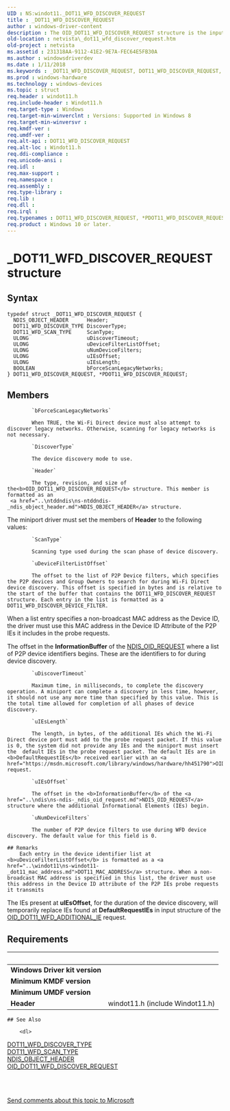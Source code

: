 ```yaml
---
UID : NS:windot11._DOT11_WFD_DISCOVER_REQUEST
title : _DOT11_WFD_DISCOVER_REQUEST
author : windows-driver-content
description : The OID_DOT11_WFD_DISCOVER_REQUEST structure is the input data for an OID_DOT11_WFD_DISCOVER_REQUEST request. The structure contains the parameters for a Wi-Fi Direct device discovery.
old-location : netvista\_dot11_wfd_discover_request.htm
old-project : netvista
ms.assetid : 231318AA-9112-41E2-9E7A-FEC64E5FB30A
ms.author : windowsdriverdev
ms.date : 1/11/2018
ms.keywords : _DOT11_WFD_DISCOVER_REQUEST, DOT11_WFD_DISCOVER_REQUEST, *PDOT11_WFD_DISCOVER_REQUEST
ms.prod : windows-hardware
ms.technology : windows-devices
ms.topic : struct
req.header : windot11.h
req.include-header : Windot11.h
req.target-type : Windows
req.target-min-winverclnt : Versions: Supported in Windows 8
req.target-min-winversvr : 
req.kmdf-ver : 
req.umdf-ver : 
req.alt-api : DOT11_WFD_DISCOVER_REQUEST
req.alt-loc : Windot11.h
req.ddi-compliance : 
req.unicode-ansi : 
req.idl : 
req.max-support : 
req.namespace : 
req.assembly : 
req.type-library : 
req.lib : 
req.dll : 
req.irql : 
req.typenames : DOT11_WFD_DISCOVER_REQUEST, *PDOT11_WFD_DISCOVER_REQUEST
req.product : Windows 10 or later.
---
```


# _DOT11_WFD_DISCOVER_REQUEST structure


## Syntax
````
typedef struct _DOT11_WFD_DISCOVER_REQUEST {
  NDIS_OBJECT_HEADER      Header;
  DOT11_WFD_DISCOVER_TYPE DiscoverType;
  DOT11_WFD_SCAN_TYPE     ScanType;
  ULONG                   uDiscoverTimeout;
  ULONG                   uDeviceFilterListOffset;
  ULONG                   uNumDeviceFilters;
  ULONG                   uIEsOffset;
  ULONG                   uIEsLength;
  BOOLEAN                 bForceScanLegacyNetworks;
} DOT11_WFD_DISCOVER_REQUEST, *PDOT11_WFD_DISCOVER_REQUEST;
````

## Members

        
            `bForceScanLegacyNetworks`

            When TRUE, the Wi-Fi Direct device must also attempt to discover legacy networks. Otherwise, scanning for legacy networks is not necessary.
        
            `DiscoverType`

            The device discovery mode to use.
        
            `Header`

            The type, revision, and size of the<b>OID_DOT11_WFD_DISCOVER_REQUEST</b> structure. This member is formatted as an 
     <a href="..\ntddndis\ns-ntddndis-_ndis_object_header.md">NDIS_OBJECT_HEADER</a> structure.
     

The miniport driver must set the members of 
     <b>Header</b> to the following values:
        
            `ScanType`

            Scanning type used during the scan phase of device discovery.
        
            `uDeviceFilterListOffset`

            The offset to the list of P2P Device filters, which specifies the P2P devices and Group Owners to search for during Wi-Fi Direct device discovery. This offset is specified in bytes and is relative to the start of the buffer that contains the DOT11_WFD_DISCOVER_REQUEST structure. Each entry in the list is formatted as a DOT11_WFD_DISCOVER_DEVICE_FILTER.

When a list entry specifies a non-broadcast MAC address as the Device ID, the driver must use this MAC address in the Device ID Attribute of the P2P IEs it includes in the probe requests.

The offset in the <b>InformationBuffer</b> of the <a href="..\ndis\ns-ndis-_ndis_oid_request.md">NDIS_OID_REQUEST</a> where a list of P2P device identifiers begins. These are the identifiers to for during device discovery.
        
            `uDiscoverTimeout`

            Maximum time, in milliseconds, to complete the discovery operation. A miniport can complete a discovery in less time, however, it should not use any more time than specified by this value. This is the total time allowed for completion of all phases of device discovery.
        
            `uIEsLength`

            The length, in bytes, of the additional IEs which the Wi-Fi Direct device port must add to the probe request packet. If this value is 0, the system did not provide any IEs and the miniport must insert the  default IEs in the probe request packet. The default IEs are in  <b>DefaultRequestIEs</b> received earlier with an <a href="https://msdn.microsoft.com/library/windows/hardware/hh451790">OID_DOT11_WFD_ADDITIONAL_IE</a> request.
        
            `uIEsOffset`

            The offset in the <b>InformationBuffer</b> of the <a href="..\ndis\ns-ndis-_ndis_oid_request.md">NDIS_OID_REQUEST</a> structure where the additional Informational Elements (IEs) begin.
        
            `uNumDeviceFilters`

            The number of P2P device filters to use during WFD device discovery. The default value for this field is 0.

    ## Remarks
        Each entry in the device identifier list at <b>uDeviceFilterListOffset</b> is formatted as a <a href="..\windot11\ns-windot11-_dot11_mac_address.md">DOT11_MAC_ADDRESS</a> structure. When a non-broadcast MAC address is specified in this list, the driver must use this address in the Device ID attribute of the P2P IEs probe requests it transmits

The IEs present at <b>uIEsOffset</b>, for the duration of the device discovery, will temporarily replace IEs found at <b>DefaultRequestIEs</b> in input structure of the <a href="https://msdn.microsoft.com/library/windows/hardware/hh451790">OID_DOT11_WFD_ADDITIONAL_IE</a> request.

## Requirements
| &nbsp; | &nbsp; |
| ---- |:---- |
| **Windows Driver kit version** |  |
| **Minimum KMDF version** |  |
| **Minimum UMDF version** |  |
| **Header** | windot11.h (include Windot11.h) |

    ## See Also

        <dl>
<dt>
<a href="..\windot11\ne-windot11-_dot11_wfd_discover_type.md">DOT11_WFD_DISCOVER_TYPE</a>
</dt>
<dt>
<a href="..\windot11\ne-windot11-_dot11_wfd_scan_type.md">DOT11_WFD_SCAN_TYPE</a>
</dt>
<dt>
<a href="..\ntddndis\ns-ntddndis-_ndis_object_header.md">NDIS_OBJECT_HEADER</a>
</dt>
<dt>
<a href="https://msdn.microsoft.com/library/windows/hardware/hh451795">OID_DOT11_WFD_DISCOVER_REQUEST</a>
</dt>
</dl>
 

 

<a href="mailto:wsddocfb@microsoft.com?subject=Documentation%20feedback [netvista\netvista]:%20 DOT11_WFD_DISCOVER_REQUEST structure%20 RELEASE:%20(1/11/2018)&amp;body=%0A%0APRIVACY STATEMENT%0A%0AWe use your feedback to improve the documentation. We don't use your email address for any other purpose, and we'll remove your email address from our system after the issue that you're reporting is fixed. While we're working to fix this issue, we might send you an email message to ask for more info. Later, we might also send you an email message to let you know that we've addressed your feedback.%0A%0AFor more info about Microsoft's privacy policy, see http://privacy.microsoft.com/en-us/default.aspx." title="Send comments about this topic to Microsoft">Send comments about this topic to Microsoft</a>